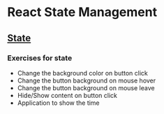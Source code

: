 # React State Management

## [State](https://codesandbox.io/s/young-cherry-9k9e3)
### Exercises for state
* Change the background color on button click
* Change the button background on mouse hover
* Change the button background on mouse leave
* Hide/Show content on button click
* Application to show the time
